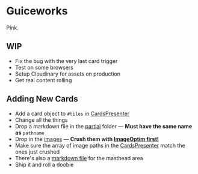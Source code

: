 # Guiceworks
Pink.

## WIP
- Fix the bug with the very last card trigger
- Test on some browsers
- Setup Cloudinary for assets on production
- Get real content rolling

## Adding New Cards
- Add a card object to `#tiles` in [CardsPresenter](app/presenters/cards_presenter.rb)
- Change all the things
- Drop a markdown file in the [partial](app/views/main/partials) folder &mdash; **Must have the same name as** `pathname`
- Drop in the [images](app/assets/images) &mdash; **Crush them with [ImageOptim first!](http://imageoptim.com/)**
- Make sure the array of image paths in the [CardsPresenter](app/presenters/cards_presenter.rb) match the ones just crushed
- There's also a [markdown file](app/views/main/partials/_masthead_copy.html.md) for the masthead area
- Ship it and roll a doobie

